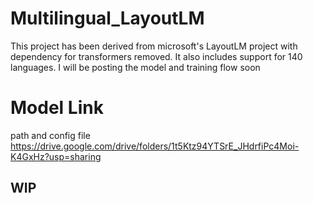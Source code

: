 # Multilingual_LayoutLM 

This project has been derived from microsoft's LayoutLM project with dependency for transformers removed.
It also includes support for 140 languages. I will be posting the model and training flow soon 

# Model Link
path and config file 
https://drive.google.com/drive/folders/1t5Ktz94YTSrE_JHdrfiPc4Moi-K4GxHz?usp=sharing

## WIP

